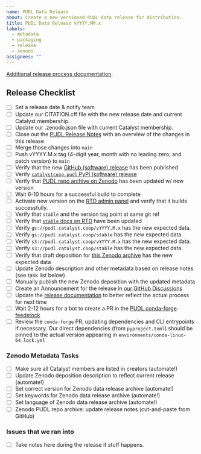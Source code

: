 ```yaml
---
name: PUDL Data Release
about: Create a new versioned PUDL data release for distribution.
title: PUDL Data Release vYYYY.MM.x
labels:
  - metadata
  - packaging
  - release
  - zenodo
assignees: ""
---
```


[Additional release process documentation](https://catalystcoop-pudl.readthedocs.io/en/nightly/dev/run_a_release.html).

## Release Checklist
- [ ] Set a release date & notify team
- [ ] Update our CITATION.cff file with the new release date and current Catalyst membership.
- [ ] Update our .zenodo.json file with current Catalyst membership.
- [ ] Close out the [PUDL Release Notes](https://catalystcoop-pudl.readthedocs.io/en/nightly/release_notes.html) with an overview of the changes in this release
- [ ] Merge those changes into `main`
- [ ] Push vYYYY.M.x tag (4-digit year, month with no leading zero, and patch version) to `main`
- [ ] Verify that the new [GitHub (software) release](https://github.com/catalyst-cooperative/pudl/releases) has been published
- [ ] Verify [`catalystcoop.pudl` PyPI (software) release](https://pypi.org/project/catalystcoop.pudl/)
- [ ] Verify that [PUDL repo archive on Zenodo](https://zenodo.org/doi/10.5281/zenodo.3404014) has been updated w/ new version
- [ ] Wait 6-10 hours for a successful build to complete
- [ ] Activate new version on the [RTD admin panel](https://app.readthedocs.org/projects/catalystcoop-pudl/) and verify that it builds successfully.
- [ ] Verify that `stable` and the version tag point at same git ref
- [ ] Verify that [`stable` docs on RTD](https://catalystcoop-pudl.readthedocs.io/en/stable/) have been updated
- [ ] Verify `gs://pudl.catalyst.coop/vYYYY.M.x` has the new expected data.
- [ ] Verify `gs://pudl.catalyst.coop/stable` has the new expected data.
- [ ] Verify `s3://pudl.catalyst.coop/vYYYY.M.x` has the new expected data.
- [ ] Verify `s3://pudl.catalyst.coop/stable` has the new expected data.
- [ ] Verify that draft deposition for [this Zenodo archive](https://doi.org/10.5281/zenodo.3653158) has the new expected data
- [ ] Update Zenodo description and other metadata based on release notes (see task list below)
- [ ] Manually publish the new Zenodo deposition with the updated metadata
- [ ] Create an Announcement for the release in [our GitHub Discussions](https://github.com/orgs/catalyst-cooperative/discussions)
- [ ] Update the [release documentation](https://catalystcoop-pudl.readthedocs.io/en/nightly/dev/run_a_release.html) to better reflect the actual process for next time
- [ ] Wait 2-12 hours for a bot to create a PR in the [PUDL conda-forge feedstock](https://github.com/conda-forge/catalystcoop.pudl-feedstock/pulls)
- [ ] Review the `conda-forge` PR, updating dependencies and CLI entrypoints if necessary. Our direct dependencies (from `pyproject.toml`) should be pinned to the actual version appearing in `environments/conda-linux-64.lock.yml`

### Zenodo Metadata Tasks
- [ ] Make sure all Catalyst members are listed in creators (automate!)
- [ ] Update Zenodo deposition description to reflect current release (automate!)
- [ ] Set correct version for Zenodo data release archive (automate!)
- [ ] Set keywords for Zenodo data release archive (automate!)
- [ ] Set language of Zenodo data release archive (automate!)
- [ ] Zenodo PUDL repo archive: update release notes (cut-and-paste from GitHub)

### Issues that we ran into
- [ ] Take notes here during the release if stuff happens.
